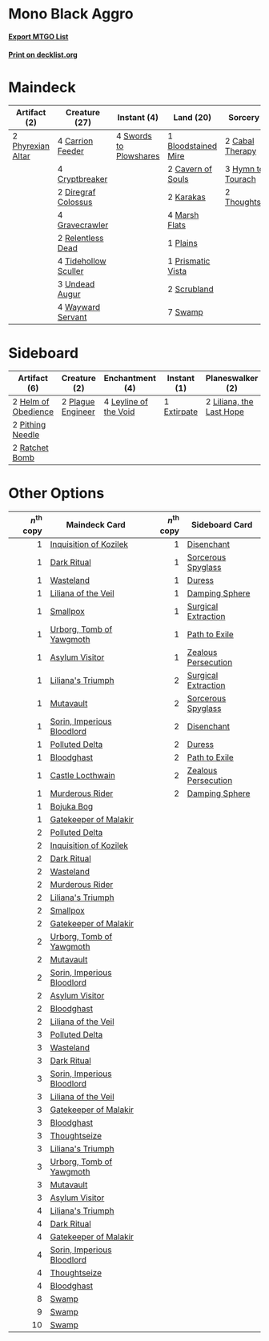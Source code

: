 # Mono Black Aggro

#### [Export MTGO List](../collection/Mono%20Black%20Aggro/Mono%20Black%20Aggro.txt)
#### [Print on decklist.org](http://decklist.org/?deckmain=1%09Bloodstained%20Mire%0A2%09Cabal%20Therapy%0A4%09Carrion%20Feeder%0A2%09Cavern%20of%20Souls%0A4%09Cryptbreaker%0A2%09Diregraf%20Colossus%0A4%09Gravecrawler%0A3%09Hymn%20to%20Tourach%0A2%09Karakas%0A4%09Marsh%20Flats%0A2%09Phyrexian%20Altar%0A1%09Plains%0A1%09Prismatic%20Vista%0A2%09Relentless%20Dead%0A2%09Scrubland%0A7%09Swamp%0A4%09Swords%20to%20Plowshares%0A2%09Thoughtseize%0A4%09Tidehollow%20Sculler%0A3%09Undead%20Augur%0A4%09Wayward%20Servant&deckside=1%09Extirpate%0A2%09Helm%20of%20Obedience%0A4%09Leyline%20of%20the%20Void%0A2%09Liliana,%20the%20Last%20Hope%0A2%09Pithing%20Needle%0A2%09Plague%20Engineer%0A2%09Ratchet%20Bomb)
# Maindeck

|                                       Artifact (2)                                        |                                         Creature (27)                                         |                                         Instant (4)                                          |                                          Land (20)                                           |                                        Sorcery (7)                                         |
|-------------------------------------------------------------------------------------------|-----------------------------------------------------------------------------------------------|----------------------------------------------------------------------------------------------|----------------------------------------------------------------------------------------------|--------------------------------------------------------------------------------------------|
|2 [Phyrexian Altar](http://gatherer.wizards.com/Pages/Card/Details.aspx?multiverseid=23226)|4 [Carrion Feeder](http://gatherer.wizards.com/Pages/Card/Details.aspx?multiverseid=210133)    |4 [Swords to Plowshares](http://gatherer.wizards.com/Pages/Card/Details.aspx?multiverseid=869)|1 [Bloodstained Mire](http://gatherer.wizards.com/Pages/Card/Details.aspx?multiverseid=405094)|2 [Cabal Therapy](http://gatherer.wizards.com/Pages/Card/Details.aspx?multiverseid=413625)  |
|                                                                                           |4 [Cryptbreaker](http://gatherer.wizards.com/Pages/Card/Details.aspx?multiverseid=414381)      |                                                                                              |2 [Cavern of Souls](http://gatherer.wizards.com/Pages/Card/Details.aspx?multiverseid=278058)  |3 [Hymn to Tourach](http://gatherer.wizards.com/Pages/Card/Details.aspx?multiverseid=413634)|
|                                                                                           |2 [Diregraf Colossus](http://gatherer.wizards.com/Pages/Card/Details.aspx?multiverseid=409854) |                                                                                              |2 [Karakas](http://gatherer.wizards.com/Pages/Card/Details.aspx?multiverseid=413782)          |2 [Thoughtseize](http://gatherer.wizards.com/Pages/Card/Details.aspx?multiverseid=438676)   |
|                                                                                           |4 [Gravecrawler](http://gatherer.wizards.com/Pages/Card/Details.aspx?multiverseid=409635)      |                                                                                              |4 [Marsh Flats](http://gatherer.wizards.com/Pages/Card/Details.aspx?multiverseid=405101)      |                                                                                            |
|                                                                                           |2 [Relentless Dead](http://gatherer.wizards.com/Pages/Card/Details.aspx?multiverseid=409881)   |                                                                                              |1 [Plains](http://gatherer.wizards.com/Pages/Card/Details.aspx?multiverseid=439856)           |                                                                                            |
|                                                                                           |4 [Tidehollow Sculler](http://gatherer.wizards.com/Pages/Card/Details.aspx?multiverseid=175054)|                                                                                              |1 [Prismatic Vista](http://gatherer.wizards.com/Pages/Card/Details.aspx?multiverseid=464193)  |                                                                                            |
|                                                                                           |3 [Undead Augur](http://gatherer.wizards.com/Pages/Card/Details.aspx?multiverseid=464061)      |                                                                                              |2 [Scrubland](http://gatherer.wizards.com/Pages/Card/Details.aspx?multiverseid=882)           |                                                                                            |
|                                                                                           |4 [Wayward Servant](http://gatherer.wizards.com/Pages/Card/Details.aspx?multiverseid=426910)   |                                                                                              |7 [Swamp](http://gatherer.wizards.com/Pages/Card/Details.aspx?multiverseid=439858)            |                                                                                            |


# Sideboard

|                                        Artifact (6)                                        |                                        Creature (2)                                        |                                        Enchantment (4)                                         |                                     Instant (1)                                      |                                         Planeswalker (2)                                          |
|--------------------------------------------------------------------------------------------|--------------------------------------------------------------------------------------------|------------------------------------------------------------------------------------------------|--------------------------------------------------------------------------------------|---------------------------------------------------------------------------------------------------|
|2 [Helm of Obedience](http://gatherer.wizards.com/Pages/Card/Details.aspx?multiverseid=3047)|2 [Plague Engineer](http://gatherer.wizards.com/Pages/Card/Details.aspx?multiverseid=464049)|4 [Leyline of the Void](http://gatherer.wizards.com/Pages/Card/Details.aspx?multiverseid=107682)|1 [Extirpate](http://gatherer.wizards.com/Pages/Card/Details.aspx?multiverseid=370384)|2 [Liliana, the Last Hope](http://gatherer.wizards.com/Pages/Card/Details.aspx?multiverseid=414388)|
|2 [Pithing Needle](http://gatherer.wizards.com/Pages/Card/Details.aspx?multiverseid=129526) |                                                                                            |                                                                                                |                                                                                      |                                                                                                   |
|2 [Ratchet Bomb](http://gatherer.wizards.com/Pages/Card/Details.aspx?multiverseid=370623)   |                                                                                            |                                                                                                |                                                                                      |                                                                                                   |


# Other Options

|*n*<sup>th</sup> copy|                                            Maindeck Card                                            |*n*<sup>th</sup> copy|                                        Sideboard Card                                        |
|--------------------:|-----------------------------------------------------------------------------------------------------|--------------------:|----------------------------------------------------------------------------------------------|
|                    1|[Inquisition of Kozilek](http://gatherer.wizards.com/Pages/Card/Details.aspx?multiverseid=416897)    |                    1|[Disenchant](http://gatherer.wizards.com/Pages/Card/Details.aspx?multiverseid=847)            |
|                    1|[Dark Ritual](http://gatherer.wizards.com/Pages/Card/Details.aspx?multiverseid=651)                  |                    1|[Sorcerous Spyglass](http://gatherer.wizards.com/Pages/Card/Details.aspx?multiverseid=435407) |
|                    1|[Wasteland](http://gatherer.wizards.com/Pages/Card/Details.aspx?multiverseid=413790)                 |                    1|[Duress](http://gatherer.wizards.com/Pages/Card/Details.aspx?multiverseid=14557)              |
|                    1|[Liliana of the Veil](http://gatherer.wizards.com/Pages/Card/Details.aspx?multiverseid=235597)       |                    1|[Damping Sphere](http://gatherer.wizards.com/Pages/Card/Details.aspx?multiverseid=443101)     |
|                    1|[Smallpox](http://gatherer.wizards.com/Pages/Card/Details.aspx?multiverseid=382367)                  |                    1|[Surgical Extraction](http://gatherer.wizards.com/Pages/Card/Details.aspx?multiverseid=397706)|
|                    1|[Urborg, Tomb of Yawgmoth](http://gatherer.wizards.com/Pages/Card/Details.aspx?multiverseid=383425)  |                    1|[Path to Exile](http://gatherer.wizards.com/Pages/Card/Details.aspx?multiverseid=220511)      |
|                    1|[Asylum Visitor](http://gatherer.wizards.com/Pages/Card/Details.aspx?multiverseid=409846)            |                    1|[Zealous Persecution](http://gatherer.wizards.com/Pages/Card/Details.aspx?multiverseid=179575)|
|                    1|[Liliana's Triumph](http://gatherer.wizards.com/Pages/Card/Details.aspx?multiverseid=461025)         |                    2|[Surgical Extraction](http://gatherer.wizards.com/Pages/Card/Details.aspx?multiverseid=397706)|
|                    1|[Mutavault](http://gatherer.wizards.com/Pages/Card/Details.aspx?multiverseid=370733)                 |                    2|[Sorcerous Spyglass](http://gatherer.wizards.com/Pages/Card/Details.aspx?multiverseid=435407) |
|                    1|[Sorin, Imperious Bloodlord](http://gatherer.wizards.com/Pages/Card/Details.aspx?multiverseid=466869)|                    2|[Disenchant](http://gatherer.wizards.com/Pages/Card/Details.aspx?multiverseid=847)            |
|                    1|[Polluted Delta](http://gatherer.wizards.com/Pages/Card/Details.aspx?multiverseid=405104)            |                    2|[Duress](http://gatherer.wizards.com/Pages/Card/Details.aspx?multiverseid=14557)              |
|                    1|[Bloodghast](http://gatherer.wizards.com/Pages/Card/Details.aspx?multiverseid=438648)                |                    2|[Path to Exile](http://gatherer.wizards.com/Pages/Card/Details.aspx?multiverseid=220511)      |
|                    1|[Castle Locthwain](http://gatherer.wizards.com/Pages/Card/Details.aspx?multiverseid=473203)          |                    2|[Zealous Persecution](http://gatherer.wizards.com/Pages/Card/Details.aspx?multiverseid=179575)|
|                    1|[Murderous Rider](http://gatherer.wizards.com/Pages/Card/Details.aspx?multiverseid=473059)           |                    2|[Damping Sphere](http://gatherer.wizards.com/Pages/Card/Details.aspx?multiverseid=443101)     |
|                    1|[Bojuka Bog](http://gatherer.wizards.com/Pages/Card/Details.aspx?multiverseid=376269)                |                     |                                                                                              |
|                    1|[Gatekeeper of Malakir](http://gatherer.wizards.com/Pages/Card/Details.aspx?multiverseid=368479)     |                     |                                                                                              |
|                    2|[Polluted Delta](http://gatherer.wizards.com/Pages/Card/Details.aspx?multiverseid=405104)            |                     |                                                                                              |
|                    2|[Inquisition of Kozilek](http://gatherer.wizards.com/Pages/Card/Details.aspx?multiverseid=416897)    |                     |                                                                                              |
|                    2|[Dark Ritual](http://gatherer.wizards.com/Pages/Card/Details.aspx?multiverseid=651)                  |                     |                                                                                              |
|                    2|[Wasteland](http://gatherer.wizards.com/Pages/Card/Details.aspx?multiverseid=413790)                 |                     |                                                                                              |
|                    2|[Murderous Rider](http://gatherer.wizards.com/Pages/Card/Details.aspx?multiverseid=473059)           |                     |                                                                                              |
|                    2|[Liliana's Triumph](http://gatherer.wizards.com/Pages/Card/Details.aspx?multiverseid=461025)         |                     |                                                                                              |
|                    2|[Smallpox](http://gatherer.wizards.com/Pages/Card/Details.aspx?multiverseid=382367)                  |                     |                                                                                              |
|                    2|[Gatekeeper of Malakir](http://gatherer.wizards.com/Pages/Card/Details.aspx?multiverseid=368479)     |                     |                                                                                              |
|                    2|[Urborg, Tomb of Yawgmoth](http://gatherer.wizards.com/Pages/Card/Details.aspx?multiverseid=383425)  |                     |                                                                                              |
|                    2|[Mutavault](http://gatherer.wizards.com/Pages/Card/Details.aspx?multiverseid=370733)                 |                     |                                                                                              |
|                    2|[Sorin, Imperious Bloodlord](http://gatherer.wizards.com/Pages/Card/Details.aspx?multiverseid=466869)|                     |                                                                                              |
|                    2|[Asylum Visitor](http://gatherer.wizards.com/Pages/Card/Details.aspx?multiverseid=409846)            |                     |                                                                                              |
|                    2|[Bloodghast](http://gatherer.wizards.com/Pages/Card/Details.aspx?multiverseid=438648)                |                     |                                                                                              |
|                    2|[Liliana of the Veil](http://gatherer.wizards.com/Pages/Card/Details.aspx?multiverseid=235597)       |                     |                                                                                              |
|                    3|[Polluted Delta](http://gatherer.wizards.com/Pages/Card/Details.aspx?multiverseid=405104)            |                     |                                                                                              |
|                    3|[Wasteland](http://gatherer.wizards.com/Pages/Card/Details.aspx?multiverseid=413790)                 |                     |                                                                                              |
|                    3|[Dark Ritual](http://gatherer.wizards.com/Pages/Card/Details.aspx?multiverseid=651)                  |                     |                                                                                              |
|                    3|[Sorin, Imperious Bloodlord](http://gatherer.wizards.com/Pages/Card/Details.aspx?multiverseid=466869)|                     |                                                                                              |
|                    3|[Liliana of the Veil](http://gatherer.wizards.com/Pages/Card/Details.aspx?multiverseid=235597)       |                     |                                                                                              |
|                    3|[Gatekeeper of Malakir](http://gatherer.wizards.com/Pages/Card/Details.aspx?multiverseid=368479)     |                     |                                                                                              |
|                    3|[Bloodghast](http://gatherer.wizards.com/Pages/Card/Details.aspx?multiverseid=438648)                |                     |                                                                                              |
|                    3|[Thoughtseize](http://gatherer.wizards.com/Pages/Card/Details.aspx?multiverseid=438676)              |                     |                                                                                              |
|                    3|[Liliana's Triumph](http://gatherer.wizards.com/Pages/Card/Details.aspx?multiverseid=461025)         |                     |                                                                                              |
|                    3|[Urborg, Tomb of Yawgmoth](http://gatherer.wizards.com/Pages/Card/Details.aspx?multiverseid=383425)  |                     |                                                                                              |
|                    3|[Mutavault](http://gatherer.wizards.com/Pages/Card/Details.aspx?multiverseid=370733)                 |                     |                                                                                              |
|                    3|[Asylum Visitor](http://gatherer.wizards.com/Pages/Card/Details.aspx?multiverseid=409846)            |                     |                                                                                              |
|                    4|[Liliana's Triumph](http://gatherer.wizards.com/Pages/Card/Details.aspx?multiverseid=461025)         |                     |                                                                                              |
|                    4|[Dark Ritual](http://gatherer.wizards.com/Pages/Card/Details.aspx?multiverseid=651)                  |                     |                                                                                              |
|                    4|[Gatekeeper of Malakir](http://gatherer.wizards.com/Pages/Card/Details.aspx?multiverseid=368479)     |                     |                                                                                              |
|                    4|[Sorin, Imperious Bloodlord](http://gatherer.wizards.com/Pages/Card/Details.aspx?multiverseid=466869)|                     |                                                                                              |
|                    4|[Thoughtseize](http://gatherer.wizards.com/Pages/Card/Details.aspx?multiverseid=438676)              |                     |                                                                                              |
|                    4|[Bloodghast](http://gatherer.wizards.com/Pages/Card/Details.aspx?multiverseid=438648)                |                     |                                                                                              |
|                    8|[Swamp](http://gatherer.wizards.com/Pages/Card/Details.aspx?multiverseid=439858)                     |                     |                                                                                              |
|                    9|[Swamp](http://gatherer.wizards.com/Pages/Card/Details.aspx?multiverseid=439858)                     |                     |                                                                                              |
|                   10|[Swamp](http://gatherer.wizards.com/Pages/Card/Details.aspx?multiverseid=439858)                     |                     |                                                                                              |

